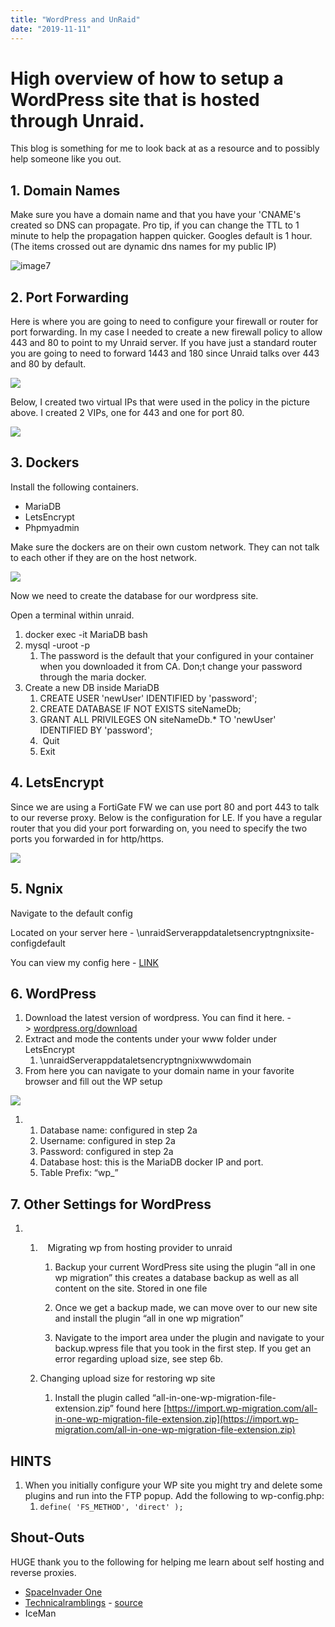 ```yaml
---
title: "WordPress and UnRaid"
date: "2019-11-11"
---
```


# High overview of how to setup a WordPress site that is hosted through Unraid.

This blog is something for me to look back at as a resource and to possibly help someone like you out. 

## 1\. Domain Names

Make sure you have a domain name and that you have your 'CNAME's created so DNS can propagate. Pro tip, if you can change the TTL to 1 minute to help the propagation happen quicker. Googles default is 1 hour.  (The items crossed out are dynamic dns names for my public IP)

![image7](images/Capture-7.png)

## 2\. Port Forwarding

Here is where you are going to need to configure your firewall or router for port forwarding. In my case I needed to create a new firewall policy to allow 443 and 80 to point to my Unraid server. If you have just a standard router you are going to need to forward 1443 and 180 since Unraid talks over 443 and 80 by default. 

![](images/Capture-1.png)

Below, I created two virtual IPs that were used in the policy in the picture above. I created 2 VIPs, one for 443 and one for port 80. 

![](images/Capture-2.png)

## 3\. Dockers

Install the following containers. 

- MariaDB 
- LetsEncrypt 
- Phpmyadmin 

Make sure the dockers are on their own custom network. They can not talk to each other if they are on the host network. 

![](images/Capture-3.png)

Now we need to create the database for our wordpress site. 

Open a terminal within unraid.

1. docker exec -it MariaDB bash
2. mysql -uroot -p
    1. The password is the default that your configured in your container when you downloaded it from CA. Don;t change your password through the maria docker.
3. Create a new DB inside MariaDB
    1. CREATE USER 'newUser' IDENTIFIED by 'password';
    2. CREATE DATABASE IF NOT EXISTS siteNameDb;
    3. GRANT ALL PRIVILEGES ON siteNameDb.\* TO 'newUser' IDENTIFIED BY 'password';
    4.  Quit
    5. Exit

## 4\. LetsEncrypt

Since we are using a FortiGate FW we can use port 80 and port 443 to talk to our reverse proxy. Below is the configuration for LE. If you have a regular router that you did your port forwarding on, you need to specify the two ports you forwarded in for http/https. 

![](images/Capture-8.png)

## 5\. Ngnix

Navigate to the default config

Located on your server here - \\unraidServerappdataletsencryptngnixsite-configdefault

You can view my config here - [LINK](https://pastebin.com/AWNxYWMT)

## 6\. WordPress

1. Download the latest version of wordpress. You can find it here. -> [wordpress.org/download](https://wordpress.org/download/) 
2. Extract and mode the contents under your www folder under LetsEncrypt
    1. \\unraidServerappdataletsencryptngnixwwwdomain
3. From here you can navigate to your domain name in your favorite browser and fill out the WP setup

![](images/Capture-5.png)

1. 1. Database name: configured in step 2a
    2. Username: configured in step 2a
    3. Password: configured in step 2a
    4. Database host: this is the MariaDB docker IP and port.
    5. Table Prefix: “wp\_”

## 7\. Other Settings for WordPress

1. 1.    Migrating wp from hosting provider to unraid
        
        1. Backup your current WordPress site using the plugin “all in one wp migration” this creates a database backup as well as all content on the site. Stored in one file
            
        2. Once we get a backup made, we can move over to our new site and install the plugin “all in one wp migration”
            
        3. Navigate to the import area under the plugin and navigate to your backup.wpress file that you took in the first step. If you get an error regarding upload size, see step 6b.
            
    2. Changing upload size for restoring wp site
        
        1. Install the plugin called “all-in-one-wp-migration-file-extension.zip” found here [https://import.wp-migration.com/all-in-one-wp-migration-file-extension.zip](https://import.wp-migration.com/all-in-one-wp-migration-file-extension.zip)
            

## HINTS

1. When you initially configure your WP site you might try and delete some plugins and run into the FTP popup. Add the following to wp-config.php:
    1. `define( 'FS_METHOD', 'direct' );`

## Shout-Outs

HUGE thank you to the following for helping me learn about self hosting and reverse proxies. 

- [SpaceInvader One](https://www.youtube.com/channel/UCZDfnUn74N0WeAPvMqTOrtA)
- [Technicalramblings](https://technicalramblings.com/) - [source](https://technicalramblings.com/blog/how-to-set-up-a-wordpress-site-with-letsencrypt-and-mariadb-on-unraid/) 
- IceMan
